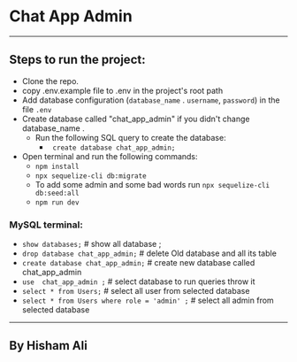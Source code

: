 # Chat App Admin
----------------------------------------------------
## Steps to run the project:
+ Clone the repo.
+ copy .env.example file to .env in the project's root path 
+ Add database configuration (`database_name` . `username`, `password`) in the file `.env`
+ Create database called "chat_app_admin" if you didn't change database_name .
    + Run the following SQL query to create the database:
        + ` create database chat_app_admin;`
+ Open terminal and run the following commands:
    + `npm install`
    + `npx sequelize-cli db:migrate`
    +  To add some admin and some bad words run `npx sequelize-cli db:seed:all`
    + `npm run dev`
### MySQL terminal:
+ `show databases;` # show all database ;
+ `drop database chat_app_admin;` # delete Old database and all its table
+ `create database chat_app_admin;` # create new database called chat_app_admin
+ `use  chat_app_admin ;` # select database  to run queries throw it
+ `select * from Users;` # select all user from selected database
+ `select * from Users where role = 'admin' ;` # select all admin from selected database
----------------------------------------------------

## By Hisham Ali 
